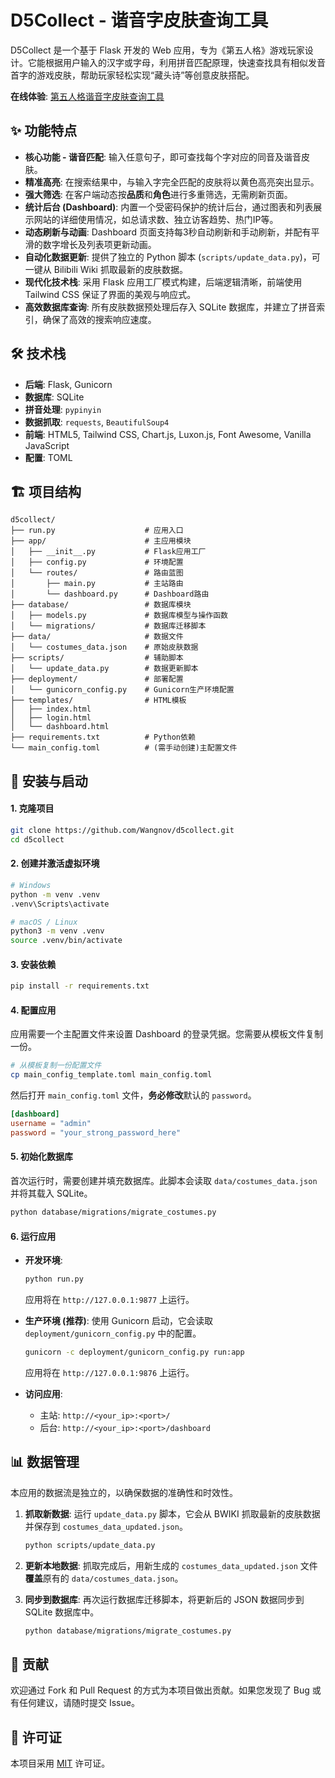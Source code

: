 # D5Collect - 谐音字皮肤查询工具

D5Collect 是一个基于 Flask 开发的 Web 应用，专为《第五人格》游戏玩家设计。它能根据用户输入的汉字或字母，利用拼音匹配原理，快速查找具有相似发音首字的游戏皮肤，帮助玩家轻松实现“藏头诗”等创意皮肤搭配。

**在线体验**: [第五人格谐音字皮肤查询工具](https://d5collect.narakapve.com/)

## ✨ 功能特点

  * **核心功能 - 谐音匹配**: 输入任意句子，即可查找每个字对应的同音及谐音皮肤。
  * **精准高亮**: 在搜索结果中，与输入字完全匹配的皮肤将以黄色高亮突出显示。
  * **强大筛选**: 在客户端动态按**品质**和**角色**进行多重筛选，无需刷新页面。
  * **统计后台 (Dashboard)**: 内置一个受密码保护的统计后台，通过图表和列表展示网站的详细使用情况，如总请求数、独立访客趋势、热门IP等。
  * **动态刷新与动画**: Dashboard 页面支持每3秒自动刷新和手动刷新，并配有平滑的数字增长及列表项更新动画。
  * **自动化数据更新**: 提供了独立的 Python 脚本 (`scripts/update_data.py`)，可一键从 Bilibili Wiki 抓取最新的皮肤数据。
  * **现代化技术栈**: 采用 Flask 应用工厂模式构建，后端逻辑清晰，前端使用 Tailwind CSS 保证了界面的美观与响应式。
  * **高效数据库查询**: 所有皮肤数据预处理后存入 SQLite 数据库，并建立了拼音索引，确保了高效的搜索响应速度。

## 🛠️ 技术栈

  * **后端**: Flask, Gunicorn
  * **数据库**: SQLite
  * **拼音处理**: `pypinyin`
  * **数据抓取**: `requests`, `BeautifulSoup4`
  * **前端**: HTML5, Tailwind CSS, Chart.js, Luxon.js, Font Awesome, Vanilla JavaScript
  * **配置**: TOML

## 🏗️ 项目结构

```
d5collect/
├── run.py                    # 应用入口
├── app/                      # 主应用模块
│   ├── __init__.py           # Flask应用工厂
│   ├── config.py             # 环境配置
│   └── routes/               # 路由蓝图
│       ├── main.py           # 主站路由
│       └── dashboard.py      # Dashboard路由
├── database/                 # 数据库模块
│   ├── models.py             # 数据库模型与操作函数
│   └── migrations/           # 数据库迁移脚本
├── data/                     # 数据文件
│   └── costumes_data.json    # 原始皮肤数据
├── scripts/                  # 辅助脚本
│   └── update_data.py        # 数据更新脚本
├── deployment/               # 部署配置
│   └── gunicorn_config.py    # Gunicorn生产环境配置
├── templates/                # HTML模板
│   ├── index.html
│   ├── login.html
│   └── dashboard.html
├── requirements.txt          # Python依赖
└── main_config.toml          # (需手动创建)主配置文件
```

## 🚀 安装与启动

#### 1\. 克隆项目

```bash
git clone https://github.com/Wangnov/d5collect.git
cd d5collect
```

#### 2\. 创建并激活虚拟环境

```bash
# Windows
python -m venv .venv
.venv\Scripts\activate

# macOS / Linux
python3 -m venv .venv
source .venv/bin/activate
```

#### 3\. 安装依赖

```bash
pip install -r requirements.txt
```

#### 4\. 配置应用

应用需要一个主配置文件来设置 Dashboard 的登录凭据。您需要从模板文件复制一份。

```bash
# 从模板复制一份配置文件
cp main_config_template.toml main_config.toml
```

然后打开 `main_config.toml` 文件，**务必修改**默认的 `password`。

```toml
[dashboard]
username = "admin"
password = "your_strong_password_here"
```

#### 5\. 初始化数据库

首次运行时，需要创建并填充数据库。此脚本会读取 `data/costumes_data.json` 并将其载入 SQLite。

```bash
python database/migrations/migrate_costumes.py
```

#### 6\. 运行应用

  * **开发环境**:

    ```bash
    python run.py
    ```

    应用将在 `http://127.0.0.1:9877` 上运行。

  * **生产环境 (推荐)**:
    使用 Gunicorn 启动，它会读取 `deployment/gunicorn_config.py` 中的配置。

    ```bash
    gunicorn -c deployment/gunicorn_config.py run:app
    ```

    应用将在 `http://127.0.0.1:9876` 上运行。

  * **访问应用**:

      * 主站: `http://<your_ip>:<port>/`
      * 后台: `http://<your_ip>:<port>/dashboard`

## 📊 数据管理

本应用的数据流是独立的，以确保数据的准确性和时效性。

1.  **抓取新数据**:
    运行 `update_data.py` 脚本，它会从 BWIKI 抓取最新的皮肤数据并保存到 `costumes_data_updated.json`。

    ```bash
    python scripts/update_data.py
    ```

2.  **更新本地数据**:
    抓取完成后，用新生成的 `costumes_data_updated.json` 文件**覆盖**原有的 `data/costumes_data.json`。

3.  **同步到数据库**:
    再次运行数据库迁移脚本，将更新后的 JSON 数据同步到 SQLite 数据库中。

    ```bash
    python database/migrations/migrate_costumes.py
    ```

## 🤝 贡献

欢迎通过 Fork 和 Pull Request 的方式为本项目做出贡献。如果您发现了 Bug 或有任何建议，请随时提交 Issue。

## 📄 许可证

本项目采用 [MIT](https://opensource.org/licenses/MIT) 许可证。